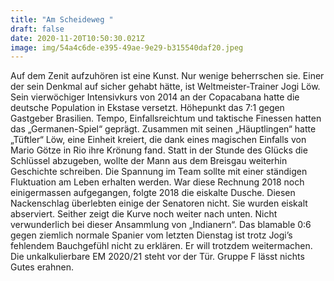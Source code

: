 ```yaml
---
title: "Am Scheideweg "
draft: false
date: 2020-11-20T10:50:30.021Z
image: img/54a4c6de-e395-49ae-9e29-b315540daf20.jpeg
---
```

Auf dem Zenit aufzuhören ist eine Kunst. Nur wenige beherrschen sie. Einer der sein Denkmal auf sicher gehabt hätte, ist Weltmeister-Trainer Jogi Löw. Sein vierwöchiger Intensivkurs von 2014 an der Copacabana hatte die deutsche Population in Ekstase versetzt. Höhepunkt das 7:1 gegen Gastgeber Brasilien. Tempo, Einfallsreichtum und taktische Finessen hatten das „Germanen-Spiel“ geprägt. Zusammen mit seinen „Häuptlingen“ hatte „Tüftler“ Löw, eine Einheit kreiert, die dank eines magischen Einfalls von Mario Götze in Rio ihre Krönung fand. Statt in der Stunde des Glücks die Schlüssel abzugeben, wollte der Mann aus dem Breisgau weiterhin Geschichte schreiben. Die Spannung im Team sollte mit einer ständigen Fluktuation am Leben erhalten werden. War diese Rechnung 2018 noch einigermassen aufgegangen, folgte 2018 die eiskalte Dusche. Diesen Nackenschlag überlebten einige der Senatoren nicht. Sie wurden eiskalt abserviert. Seither zeigt die Kurve noch weiter nach unten. Nicht verwunderlich bei dieser Ansammlung von „Indianern“. Das blamable 0:6 gegen ziemlich normale Spanier vom letzten Dienstag ist trotz Jogi’s fehlendem Bauchgefühl nicht zu erklären. Er will trotzdem weitermachen. Die unkalkulierbare EM 2020/21 steht vor der Tür. Gruppe F lässt nichts Gutes erahnen.